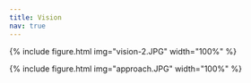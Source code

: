 ```yaml
---
title: Vision
nav: true
---
```


{% include figure.html img="vision-2.JPG" width="100%" %}

{% include figure.html img="approach.JPG" width="100%" %}
